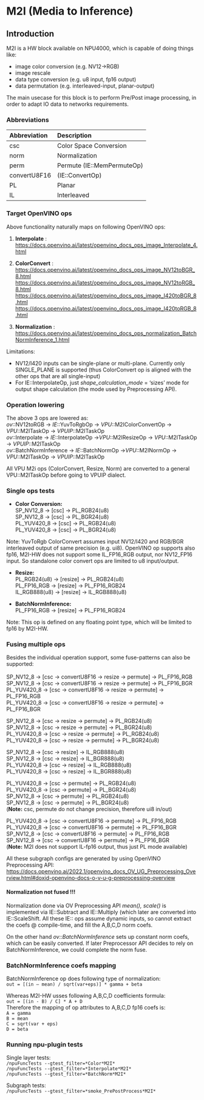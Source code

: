 # M2I (Media to Inference)

## Introduction

M2I is a HW block available on NPU4000, which is capable of doing things like:
- image color conversion (e.g. NV12->RGB)
- image rescale
- data type conversion (e.g. u8 input, fp16 output)
- data permutation (e.g. interleaved-input, planar-output)

The main usecase for this block is to perform Pre/Post image processing, in order to adapt IO data to networks requirements.

### Abbreviations

| Abbreviation | Description               |
| :----------  | :-------------------------|
| csc          | Color Space Conversion    |
| norm         | Normalization             |
| perm         | Permute (IE::MemPermuteOp)|
| convertU8F16 | (IE::ConvertOp)           |
| PL           | Planar                    |
| IL           | Interleaved               |


### Target OpenVINO ops

Above functionality naturally maps on following OpenVINO ops:
1. **Interpolate** : <br/>
https://docs.openvino.ai/latest/openvino_docs_ops_image_Interpolate_4.html

2. **ColorConvert** : <br/>
https://docs.openvino.ai/latest/openvino_docs_ops_image_NV12toBGR_8.html <br/>
https://docs.openvino.ai/latest/openvino_docs_ops_image_NV12toRGB_8.html <br/>
https://docs.openvino.ai/latest/openvino_docs_ops_image_I420toBGR_8.html <br/>
https://docs.openvino.ai/latest/openvino_docs_ops_image_I420toRGB_8.html <br/>

3. **Normalization** : <br/>
https://docs.openvino.ai/latest/openvino_docs_ops_normalization_BatchNormInference_1.html

Limitations:
* NV12/I420 inputs can be single-plane or multi-plane. Currently only SINGLE_PLANE is supported (thus ColorConvert op is aligned with the other ops that are all single-input)
* For IE::InterpolateOp, just *shape_calculation_mode* = ‘sizes’ mode for output shape calculation (the mode used by Preprocessing API).

### Operation lowering

The above 3 ops are lowered as: <br/>
*ov*::NV12toRGB → *IE*::YuvToRgbOp → *VPU*::M2IColorConvertOp → *VPU*::M2ITaskOp → *VPUIP*::M2ITaskOp <br/>
*ov*::Interpolate → *IE*::InterpolateOp →*VPU*::M2IResizeOp → *VPU*::M2ITaskOp →  *VPUIP*::M2ITaskOp<br/>
*ov*::BatchNormInference → *IE*::BatchNormOp →*VPU*::M2INormOp → *VPU*::M2ITaskOp → *VPUIP*::M2ITaskOp<br/>

All  VPU M2i ops (ColorConvert, Resize, Norm) are converted to a general VPU::M2ITaskOp before going to VPUIP dialect.

### Single ops tests

* **Color Conversion:** <br/>
SP_NV12_8   → [csc] → PL_RGB24(u8) <br/>
SP_NV12_8   → [csc] → PL_BGR24(u8) <br/>
PL_YUV420_8 → [csc] → PL_RGB24(u8) <br/>
PL_YUV420_8 → [csc] → PL_BGR24(u8) <br/>

Note: YuvToRgb ColorConvert assumes input NV12/I420 and RGB/BGR interleaved output of same precision (e.g. ui8). OpenVINO op supports also fp16, M2I-HW does not support some IL_FP16_RGB output, nor NV12_FP16 input. So standalone color convert ops are limited to u8 input/output.

* **Resize:** <br/>
PL_RGB24(u8) → [resize] → PL_RGB24(u8) <br/>
PL_FP16_RGB → [resize] → PL_FP16_RGB24 <br/>
IL_RGB888(u8) → [resize] → IL_RGB888(u8) <br/>

* **BatchNormInference:** <br/>
PL_FP16_RGB → [resize] → PL_FP16_RGB24 <br/>

Note: This op is defined on any floating point type, which will be limited to fp16 by M2I-HW.

### Fusing multiple ops
Besides the individual operation support, some fuse-patterns can also be supported: <br/><br/>
SP_NV12_8   → [csc → convertU8F16 → resize → permute] → PL_FP16_RGB <br/>
SP_NV12_8   → [csc → convertU8F16 → resize → permute] → PL_FP16_BGR <br/>
PL_YUV420_8 → [csc → convertU8F16 → resize → permute] → PL_FP16_RGB <br/>
PL_YUV420_8 → [csc → convertU8F16 → resize → permute] → PL_FP16_BGR <br/>


SP_NV12_8   → [csc → resize → permute] → PL_RGB24(u8) <br/>
SP_NV12_8   → [csc → resize → permute] → PL_BGR24(u8) <br/>
PL_YUV420_8 → [csc → resize → permute] → PL_RGB24(u8) <br/>
PL_YUV420_8 → [csc → resize → permute] → PL_BGR24(u8) <br/>

SP_NV12_8   → [csc → resize] → IL_RGB888(u8) <br/>
SP_NV12_8   → [csc → resize] → IL_BGR888(u8) <br/>
PL_YUV420_8 → [csc → resize] → IL_RGB888(u8) <br/>
PL_YUV420_8 → [csc → resize] → IL_BGR888(u8) <br/>


PL_YUV420_8 → [csc → permute] → PL_RGB24(u8) <br/>
PL_YUV420_8 → [csc → permute] → PL_BGR24(u8) <br/>
SP_NV12_8   → [csc → permute] → PL_RGB24(u8) <br/>
SP_NV12_8   → [csc → permute] → PL_BGR24(u8) <br/>
(**Note:** csc, permute do not change precision, therefore ui8 in/out) <br/>

PL_YUV420_8 → [csc → convertU8F16 → permute] → PL_FP16_RGB <br/>
PL_YUV420_8 → [csc → convertU8F16 → permute] → PL_FP16_BGR <br/>
SP_NV12_8   → [csc → convertU8F16 → permute] → PL_FP16_RGB <br/>
SP_NV12_8   → [csc → convertU8F16 → permute] → PL_FP16_BGR <br/>
(**Note:** M2I does not support IL-fp16 output, thus just PL mode available) <br/>

All these subgraph configs are generated by using OpenVINO Preprocessing API: <br/>
https://docs.openvino.ai/2022.1/openvino_docs_OV_UG_Preprocessing_Overview.html#doxid-openvino-docs-o-v-u-g-preprocessing-overview

#### Normalization not fused !!!
Normalization done via OV Preprocessing API *mean(), scale()* is implemented via IE::Subtract and IE::Multiply (which later are converted into IE::ScaleShift. All these IE:: ops assume dynamic inputs, so cannot extract the coefs @ compile-time, and fill the A,B,C,D norm coefs.

On the other hand *ov::BatchNormInference* sets up constant norm coefs, which can be easily converted. If later Preprocessor API decides to rely on BatchNormInference, we could complete the norm fuse.

### BatchNormInference coefs mapping
BatchNormInference op does following type of normalization: <br/>
`out = [(in – mean) / sqrt(var+eps)] * gamma + beta` <br/>

Whereas M2I-HW usses following A,B,C,D coefficients formula: <br/>
`out = [(in - B) / C] * A + D` <br/>
Therefore the mapping of op attributes to A,B,C,D fp16 coefs is: <br/>
`A = gamma` <br/>
`B = mean` <br/>
`C = sqrt(var + eps)` <br/>
`D = beta` <br/>

### Running npu-plugin tests
Single layer tests: <br/>
`/npuFuncTests --gtest_filter=*Color*M2I*` <br/>
`/npuFuncTests --gtest_filter=*Interpolate*M2I*` <br/>
`/npuFuncTests --gtest_filter=*BatchNorm*M2I*` <br/>

Subgraph tests: <br/>
`/npuFuncTests --gtest_filter=*smoke_PrePostProcess*M2I*` <br/>
